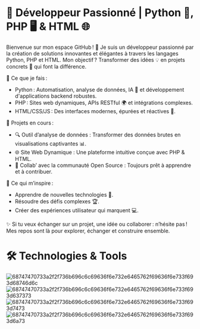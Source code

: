 # 🌟 Développeur Passionné | Python 🐍, PHP 🖥️ & HTML 🌐

Bienvenue sur mon espace GitHub ! 🚀 Je suis un développeur passionné par la création de solutions innovantes et élégantes à travers les langages Python, PHP et HTML. Mon objectif ? Transformer des idées 💡 en projets concrets 🎯 qui font la différence.

🔧 Ce que je fais :
- Python : Automatisation, analyse de données, IA 🤖 et développement d'applications backend robustes.
- PHP : Sites web dynamiques, APIs RESTful 🌍 et intégrations complexes.
- HTML/CSS/JS : Des interfaces modernes, épurées et réactives 🎨.

💼 Projets en cours :
- 🔍 Outil d’analyse de données : Transformer des données brutes en visualisations captivantes 📊.
- 🌐 Site Web Dynamique : Une plateforme intuitive conçue avec PHP & HTML.
- 🤝 Collab’ avec la communauté Open Source : Toujours prêt à apprendre et à contribuer.

🌱 Ce qui m’inspire :
- Apprendre de nouvelles technologies 🧠.
- Résoudre des défis complexes 🏆.
- Créer des expériences utilisateur qui marquent 💻.

✨ Si tu veux échanger sur un projet, une idée ou collaborer : n’hésite pas ! Mes repos sont là pour explorer, échanger et construire ensemble.

# 🛠️ Technologies & Tools
![68747470733a2f2f736b696c6c69636f6e732e6465762f69636f6e733f693d68746d6c](https://github.com/user-attachments/assets/e1df769a-b4dc-43c0-8479-1dfe524fb51c)
![68747470733a2f2f736b696c6c69636f6e732e6465762f69636f6e733f693d637373](https://github.com/user-attachments/assets/53bcf6ce-fa2e-43f6-a96f-c6523c40ff96)
![68747470733a2f2f736b696c6c69636f6e732e6465762f69636f6e733f693d7473](https://github.com/user-attachments/assets/3ee273a8-87c9-4c23-94c2-e63600c85be0)
![68747470733a2f2f736b696c6c69636f6e732e6465762f69636f6e733f693d6a73](https://github.com/user-attachments/assets/b23a8740-086a-4d6b-a857-907be5711ab4)
